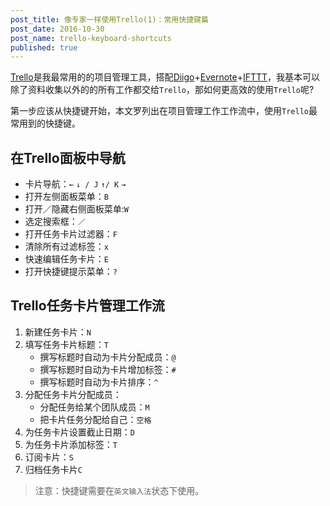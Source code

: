 ```yaml
---
post_title: 像专家一样使用Trello(1)：常用快捷键篇
post_date: 2016-10-30
post_name: trello-keyboard-shortcuts
published: true
---
```

[Trello](www.trello.com)是我最常用的的项目管理工具，搭配[Diigo](https://www.diigo.com/)+[Evernote](www.evernote.com)+[IFTTT](www.ifttt.com)，我基本可以除了资料收集以外的的所有工作都交给`Trello`，那如何更高效的使用`Trello`呢?

第一步应该从快捷键开始，本文罗列出在项目管理工作工作流中，使用`Trello`最常用到的快捷键。

## 在Trello面板中导航

- 卡片导航：`←` `↓ / J` `↑/ K` `→`
- 打开左侧面板菜单：`B`
- 打开／隐藏右侧面板菜单:`W`
- 选定搜索框：`／`
- 打开任务卡片过滤器：`F`
- 清除所有过滤标签：`x`
- 快速编辑任务卡片：`E`
- 打开快捷键提示菜单：`?`

## Trello任务卡片管理工作流

1. 新建任务卡片：`N`
2. 填写任务卡片标题：`T`
	- 撰写标题时自动为卡片分配成员：`@`
	- 撰写标题时自动为卡片增加标签：`#`
	- 撰写标题时自动为卡片排序：`^`
3. 分配任务卡片分配成员：
	- 分配任务给某个团队成员：`M`
	- 把卡片任务分配给自己：`空格`
4. 为任务卡片设置截止日期：`D`
5. 为任务卡片添加标签：`T`
6. 订阅卡片：`S`
6. 归档任务卡片`C`

> 注意：快捷键需要在`英文输入法`状态下使用。

